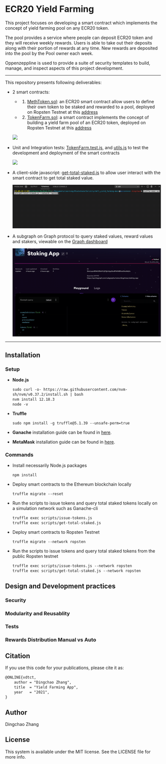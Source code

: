 # ECR20 Yield Farming
This project focuses on developing a smart contract which implements the concept of yield farming pool on any ECR20 token.

The pool provides a service where people can deposit ECR20 token and they will receive weekly rewards. Users is able to take out their deposits along with their portion of rewards at any time. New rewards are deposited into the pool by the Pool owner each week.

Oppenzeppline is used to provide a suite of security templates to build, manage, and inspect aspects of this project development.


---
This repository presents following deliverables:
- 2 smart contracts:
  - 1. [MethToken.sol](.src/contracts/MEthToken.sol): an ECR20 smart contract allow users to define their own token to be staked and rewarded to a pool, deployed on Ropsten Testnet at this [address](https://ropsten.etherscan.io/address/0x172A7156ede95D49eFcFc5A7cb2e28123F4b1c97)
  - 2. [TokenFarm.sol](.src/contracts/TokenFarm.sol): a smart contract implements the concept of building a yield farm pool of an ECR20 token, deployed on Ropsten Testnet at this [address](https://ropsten.etherscan.io/address/0xaCcA74DD488147eC29D4a9CbA62917d78d4bb798)

  ![](./images/demo.gif)

- Unit and Integration tests: [TokenFarm.test.js](.test/TokenFarm.test.js), and [utils.js](.utils/utils.js) to test the development and deployment of the smart contracts

  ![](./images/test_demo.gif)
- A client-side javascript: [get-total-staked.js](.scripts/get-total-staked.js) to allow user interact with the smart contract to get total staked value.

  ![](./images/get_stake_value.gif)
- A subgraph on Graph protocol to query staked values, reward values and stakers, viewable on the [Graph dashboard](https://api.thegraph.com/subgraphs/name/dingchaoz/staking-app)

  ![](./images/subgraph.gif)

---

## Installation

### Setup

- **Node.js**

      sudo curl -o- https://raw.githubusercontent.com/nvm-sh/nvm/v0.37.2/install.sh | bash
      nvm install 12.18.3
      node -v

- **Truffle**

      sudo npm install -g truffle@5.1.39 --unsafe-perm=true

- **Ganache** installation guide can be found in [here](https://www.trufflesuite.com/ganache).

- **MetaMask** installation guide can be found in [here](https://metamask.io/).

### Commands

- Install necessarily Node.js packages

      npm install

- Deploy smart contracts to the Ethereum blockchain locally

      truffle migrate --reset
          
- Run the scripts to issue tokens and query total staked tokens locally on a simulation network such as Ganache-cli

      truffle exec scripts/issue-tokens.js
      truffle exec scripts/get-total-staked.js

- Deploy smart contracts to Ropsten Testnet

      truffle migrate --network ropsten

- Run the scripts to issue tokens and query total staked tokens from the public Ropsten testnet

      truffle exec scripts/issue-tokens.js --network ropsten
      truffle exec scripts/get-total-staked.js --network ropsten

## Design and Development practices
### Security 

### Modularity and Reusablity

### Tests

### Rewards Distribution Manual vs Auto

## Citation
If you use this code for your publications, please cite it as:

    @ONLINE{vdtct,
        author = "Dingchao Zhang",
        title  = "Yield Farming App",
        year   = "2021",
    }

## Author
Dingchao Zhang

## License
This system is available under the MIT license. See the LICENSE file for more info.

